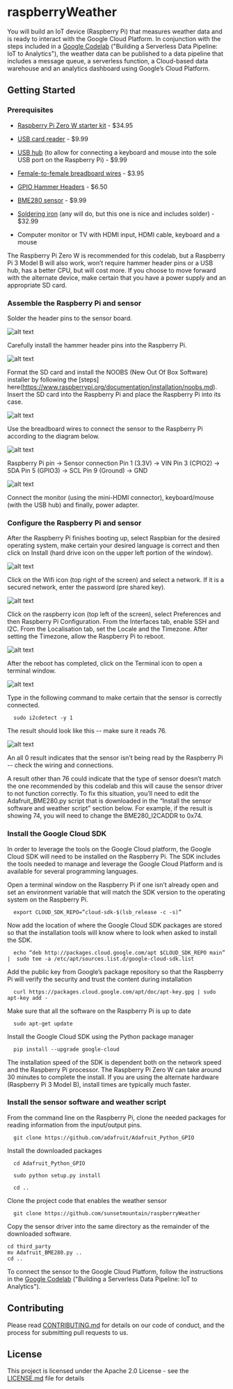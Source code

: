 # raspberryWeather

You will build an IoT device (Raspberry Pi) that measures weather data and is ready to interact with the Google Cloud Platform. In conjunction with the steps included in a [Google Codelab](https://codelabs.developers.google.com/) ("Building a Serverless Data Pipeline: IoT to Analytics"), the weather data can be published to a data pipeline that includes a message queue, a serverless function, a Cloud-based data warehouse and an analytics dashboard using Google’s Cloud Platform.

## Getting Started

### Prerequisites

* [Raspberry Pi Zero W starter kit](https://www.canakit.com/raspberry-pi-zero-wireless.html) - $34.95

* [USB card reader](https://www.amazon.com/Anker-Portable-Reader-RS-MMC-Micro/dp/B006T9B6R2) - $9.99

* [USB hub](https://www.walmart.com/ip/Anker-Ultra-Slim-4-Port-USB-3-0-Data-Hub/178554397) (to allow for connecting a keyboard and mouse into the sole USB port on the Raspberry Pi) - $9.99

* [Female-to-female breadboard wires](https://www.adafruit.com/product/266) - $3.95

* [GPIO Hammer Headers](https://www.adafruit.com/product/3413) - $6.50

* [BME280 sensor](https://www.amazon.com/gp/product/B0118XCKTG/) - $9.99

* [Soldering iron](https://www.amazon.com/gp/product/B074V28ZVS/) (any will do, but this one is nice and includes solder) - $32.99

* Computer monitor or TV with HDMI input, HDMI cable, keyboard and a mouse

The Raspberry Pi Zero W is recommended for this codelab, but a Raspberry Pi 3 Model B will also work, won’t require hammer header pins or a USB hub, has a better CPU, but will cost more. If you choose to move forward with the alternate device, make certain that you have a power supply and an appropriate SD card.

### Assemble the Raspberry Pi and sensor

Solder the header pins to the sensor board. 

![alt text](screenshots/pins.png "Solder the header pins to the sensor board")

Carefully install the hammer header pins into the Raspberry Pi.

![alt text](screenshots/headerpins.png "Carefully install the hammer header pins")

Format the SD card and install the NOOBS (New Out Of Box Software) installer by following the [steps] here(https://www.raspberrypi.org/documentation/installation/noobs.md). Insert the SD card into the Raspberry Pi and place the Raspberry Pi into its case.

![alt text](screenshots/case.png "Place the Raspberry Pi into its case")

Use the breadboard wires to connect the sensor to the Raspberry Pi according to the diagram below.

![alt text](screenshots/wiring.png "Connect the sensor to the Raspberry Pi")

Raspberry Pi pin -> Sensor connection
Pin 1 (3.3V) -> VIN
Pin 3 (CPIO2) -> SDA
Pin 5 (GPIO3) -> SCL
Pin 9 (Ground) -> GND

![alt text](screenshots/assembly.png "Completed assembly")

Connect the monitor (using the mini-HDMI connector), keyboard/mouse (with the USB hub) and finally, power adapter. 

### Configure the Raspberry Pi and sensor

After the Raspberry Pi finishes booting up, select Raspbian for the desired operating system, make certain your desired language is correct and then click on Install (hard drive icon on the upper left portion of the window).

![alt text](screenshots/raspbian.png "Install Raspbian")

Click on the Wifi icon (top right of the screen) and select a network. If it is a secured network, enter the password (pre shared key).

![alt text](screenshots/wifi.png "Select your wifi network and enter the password")

Click on the raspberry icon (top left of the screen), select Preferences and then Raspberry Pi Configuration. From the Interfaces tab, enable SSH and I2C. From the Localisation tab, set the Locale and the Timezone. After setting the Timezone, allow the Raspberry Pi to reboot.

![alt text](screenshots/settings.png "Set the preferences")

After the reboot has completed, click on the Terminal icon to open a terminal window. 

![alt text](screenshots/terminal.png "Open a terminal window")

Type in the following command to make certain that the sensor is correctly connected.

```
  sudo i2cdetect -y 1
```

The result should look like this -- make sure it reads 76.

![alt text](screenshots/detect.png "Check the sensor connection")

An all 0 result indicates that the sensor isn’t being read by the Raspberry Pi -- check the wiring and connections. 

A result other than 76 could indicate that the type of sensor doesn’t match the one recommended by this codelab and this will cause the sensor driver to not function correctly. To fix this situation, you’ll need to edit the Adafruit_BME280.py script that is downloaded in the “Install the sensor software and weather script” section below. For example, if the result is showing 74, you will need to change the BME280_I2CADDR to 0x74.

### Install the Google Cloud SDK

In order to leverage the tools on the Google Cloud platform, the Google Cloud SDK will need to be installed on the Raspberry Pi. The SDK includes the tools needed to manage and leverage the Google Cloud Platform and is available for several programming languages.

Open a terminal window on the Raspberry Pi if one isn’t already open and set an environment variable that will match the SDK version to the operating system on the Raspberry Pi.

```
  export CLOUD_SDK_REPO=”cloud-sdk-$(lsb_release -c -s)”
```

Now add the location of where the Google Cloud SDK packages are stored so that the installation tools will know where to look when asked to install the SDK.

```
  echo “deb http://packages.cloud.google.com/apt $CLOUD_SDK_REPO main” |  sudo tee -a /etc/apt/sources.list.d/google-cloud-sdk.list
```

Add the public key from Google’s package repository so that the Raspberry Pi will verify the security and trust the content during installation

```
  curl https://packages.cloud.google.com/apt/doc/apt-key.gpg | sudo apt-key add -
```

Make sure that all the software on the Raspberry Pi is up to date

```
  sudo apt-get update
```

Install the Google Cloud SDK using the Python package manager

```
  pip install --upgrade google-cloud
```

The installation speed of the SDK is dependent both on the network speed and the Raspberry Pi processor. The Raspberry Pi Zero W can take around 30 minutes to complete the install. If you are using the alternate hardware (Raspberry Pi 3 Model B), install times are typically much faster.


### Install the sensor software and weather script


From the command line on the Raspberry Pi, clone the needed packages for reading information from the input/output pins.

```
  git clone https://github.com/adafruit/Adafruit_Python_GPIO
```

Install the downloaded packages

```
  cd Adafruit_Python_GPIO

  sudo python setup.py install

  cd ..
```

Clone the project code that enables the weather sensor

```
  git clone https://github.com/sunsetmountain/raspberryWeather
```

Copy the sensor driver into the same directory as the remainder of the downloaded software.

```
cd third_party
mv Adafruit_BME280.py ..
cd ..
```

To connect the sensor to the Google Cloud Platform, follow the instructions in the [Google Codelab](https://codelabs.developers.google.com/) ("Building a Serverless Data Pipeline: IoT to Analytics").

## Contributing

Please read [CONTRIBUTING.md](CONTRIBUTING.md) for details on our code of conduct, and the process for submitting pull requests to us.

## License

This project is licensed under the Apache 2.0 License - see the [LICENSE.md](LICENSE.md) file for details
